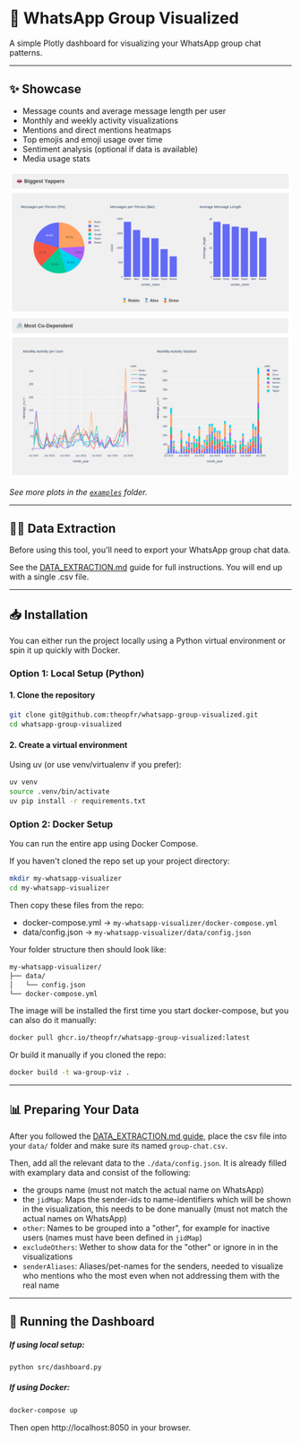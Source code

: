 # 💬 WhatsApp Group Visualized

A simple Plotly dashboard for visualizing your WhatsApp group chat patterns.

---

## ✨ Showcase
- Message counts and average message length per user
- Monthly and weekly activity visualizations
- Mentions and direct mentions heatmaps
- Top emojis and emoji usage over time
- Sentiment analysis (optional if data is available)
- Media usage stats

<p align="center">
  <img src="./examples/example1.png" />
  <img src="./examples/example2.png" />
</p>

*See more plots in the [`examples`](./examples) folder.*

---

## 🧑‍💻 Data Extraction
Before using this tool, you'll need to export your WhatsApp group chat data.

See the [DATA_EXTRACTION.md](./DATA_EXTRACTION.md) guide for full instructions. You will end up with a single .csv file.

---

## 📥 Installation
You can either run the project locally using a Python virtual environment or spin it up quickly with Docker.

### Option 1: Local Setup (Python)

#### 1. Clone the repository
```bash
git clone git@github.com:theopfr/whatsapp-group-visualized.git
cd whatsapp-group-visualized
```

#### 2. Create a virtual environment
Using uv (or use venv/virtualenv if you prefer):

```bash
uv venv
source .venv/bin/activate
uv pip install -r requirements.txt
```

### Option 2: Docker Setup
You can run the entire app using Docker Compose.

If you haven't cloned the repo set up your project directory:
```bash
mkdir my-whatsapp-visualizer
cd my-whatsapp-visualizer
```
Then copy these files from the repo:
- docker-compose.yml → ``my-whatsapp-visualizer/docker-compose.yml``
- data/config.json → ``my-whatsapp-visualizer/data/config.json``

Your folder structure then should look like:
```
my-whatsapp-visualizer/
├── data/
│   └── config.json
└── docker-compose.yml
```

The image will be installed the first time you start docker-compose, but you can also do it manually:
```bash
docker pull ghcr.io/theopfr/whatsapp-group-visualized:latest
```

Or build it manually if you cloned the repo:
```bash
docker build -t wa-group-viz .
```

---

## 📊 Preparing Your Data
After you followed the [DATA_EXTRACTION.md guide](./DATA_EXTRACTION.md), place the csv file into your ``data/`` folder and make sure its named ``group-chat.csv``.

Then, add all the relevant data to the ``./data/config.json``. It is already filled with examplary data and consist of the following:
- the groups name (must not match the actual name on WhatsApp)
- the ``jidMap``: Maps the sender-ids to name-identifiers which will be shown in the visualization, this needs to be done manually (must not match the actual names on WhatsApp)
- ``other``: Names to be grouped into a "other", for example for inactive users (names must have been defined in ``jidMap``)
- ``excludeOthers``: Wether to show data for the "other" or ignore in in the visualizations
- ``senderAliases``: Aliases/pet-names for the senders, needed to visualize who mentions who the most even when not addressing them with the real name

---

## 🚀 Running the Dashboard
##### If using local setup:
```bash
python src/dashboard.py
```

##### If using Docker:

```bash
docker-compose up
```

Then open http://localhost:8050 in your browser.